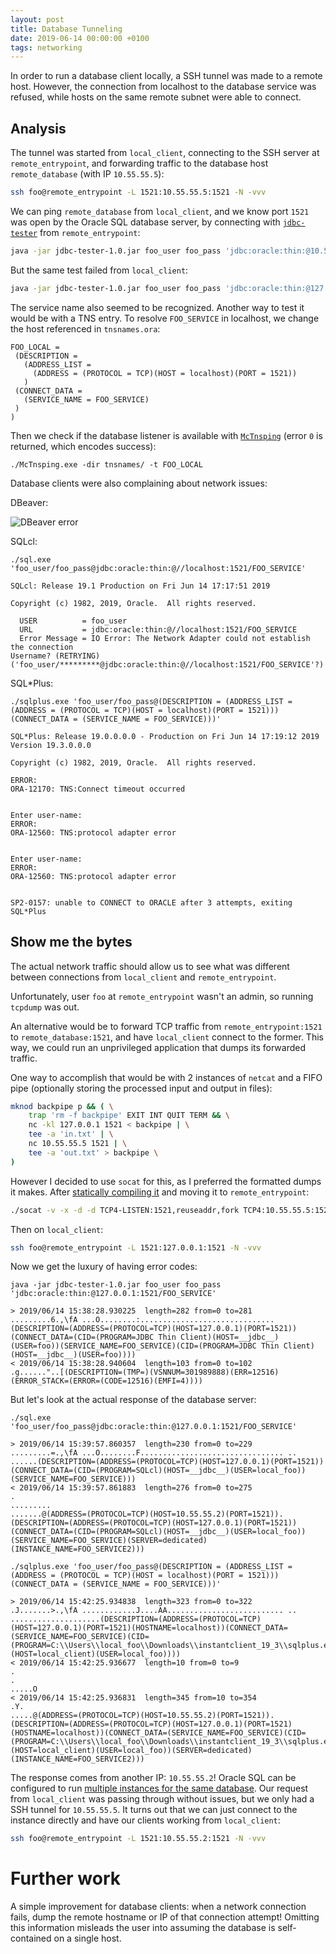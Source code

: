 ```yaml
---
layout: post
title: Database Tunneling
date: 2019-06-14 00:00:00 +0100
tags: networking
---
```


In order to run a database client locally, a SSH tunnel was made to a remote host. However, the connection from localhost to the database service was refused, while hosts on the same remote subnet were able to connect.

## Analysis

The tunnel was started from `local_client`, connecting to the SSH server at `remote_entrypoint`, and forwarding traffic to the database host `remote_database` (with IP `10.55.55.5`):

```bash
ssh foo@remote_entrypoint -L 1521:10.55.55.5:1521 -N -vvv
```

We can ping `remote_database` from `local_client`, and we know port `1521` was open by the Oracle SQL database server, by connecting with [`jdbc-tester`](https://github.com/aimtiaz11/oracle-jdbc-tester) from `remote_entrypoint`:

```bash
java -jar jdbc-tester-1.0.jar foo_user foo_pass 'jdbc:oracle:thin:@10.55.55.5:1521/FOO_SERVICE'
```

But the same test failed from `local_client`:

```bash
java -jar jdbc-tester-1.0.jar foo_user foo_pass 'jdbc:oracle:thin:@127.0.0.1:1521/FOO_SERVICE'
```

The service name also seemed to be recognized. Another way to test it would be with a TNS entry. To resolve `FOO_SERVICE` in localhost, we change the host referenced in `tnsnames.ora`:

```ora
FOO_LOCAL =
 (DESCRIPTION =
   (ADDRESS_LIST =
     (ADDRESS = (PROTOCOL = TCP)(HOST = localhost)(PORT = 1521))
   )
 (CONNECT_DATA =
   (SERVICE_NAME = FOO_SERVICE)
 )
)
```

Then we check if the database listener is available with [`McTnsping`](http://www.orafaq.com/wiki/tnsping) (error `0` is returned, which encodes success):

```batch
./McTnsping.exe -dir tnsnames/ -t FOO_LOCAL
```

Database clients were also complaining about network issues:

DBeaver:

<div class="c-container-center">
    <img src="{{site.url}}/assets/img/dbeaver.png" alt="DBeaver error"/>
</div>

SQLcl:
```
./sql.exe 'foo_user/foo_pass@jdbc:oracle:thin:@//localhost:1521/FOO_SERVICE'

SQLcl: Release 19.1 Production on Fri Jun 14 17:17:51 2019

Copyright (c) 1982, 2019, Oracle.  All rights reserved.

  USER          = foo_user
  URL           = jdbc:oracle:thin:@//localhost:1521/FOO_SERVICE
  Error Message = IO Error: The Network Adapter could not establish the connection
Username? (RETRYING) ('foo_user/*********@jdbc:oracle:thin:@//localhost:1521/FOO_SERVICE'?)
```

SQL*Plus:
```
./sqlplus.exe 'foo_user/foo_pass@(DESCRIPTION = (ADDRESS_LIST = (ADDRESS = (PROTOCOL = TCP)(HOST = localhost)(PORT = 1521))) (CONNECT_DATA = (SERVICE_NAME = FOO_SERVICE)))'

SQL*Plus: Release 19.0.0.0.0 - Production on Fri Jun 14 17:19:12 2019
Version 19.3.0.0.0

Copyright (c) 1982, 2019, Oracle.  All rights reserved.

ERROR:
ORA-12170: TNS:Connect timeout occurred


Enter user-name:
ERROR:
ORA-12560: TNS:protocol adapter error


Enter user-name:
ERROR:
ORA-12560: TNS:protocol adapter error


SP2-0157: unable to CONNECT to ORACLE after 3 attempts, exiting SQL*Plus
```

## Show me the bytes

The actual network traffic should allow us to see what was different between connections from `local_client` and `remote_entrypoint`.

Unfortunately, user `foo` at `remote_entrypoint` wasn't an admin, so running `tcpdump` was out.

An alternative would be to forward TCP traffic from `remote_entrypoint:1521` to `remote_database:1521`, and have `local_client` connect to the former. This way, we could run an unprivileged application that dumps its forwarded traffic.

One way to accomplish that would be with 2 instances of `netcat` and a FIFO pipe (optionally storing the processed input and output in files): 

```bash
mknod backpipe p && ( \
    trap 'rm -f backpipe' EXIT INT QUIT TERM && \
    nc -kl 127.0.0.1 1521 < backpipe | \
    tee -a 'in.txt' | \
    nc 10.55.55.5 1521 | \
    tee -a 'out.txt' > backpipe \
)
```

However I decided to use `socat` for this, as I preferred the formatted dumps it makes. After [statically compiling it](https://github.com/andrew-d/static-binaries/tree/master/socat/) and moving it to `remote_entrypoint`:

```bash
./socat -v -x -d -d TCP4-LISTEN:1521,reuseaddr,fork TCP4:10.55.55.5:1521
```

Then on `local_client`:

```bash
ssh foo@remote_entrypoint -L 1521:127.0.0.1:1521 -N -vvv
```

Now we get the luxury of having error codes:

```
java -jar jdbc-tester-1.0.jar foo_user foo_pass 'jdbc:oracle:thin:@127.0.0.1:1521/FOO_SERVICE'

> 2019/06/14 15:38:28.930225  length=282 from=0 to=281
.........6.,\fA ...O........:..............................(DESCRIPTION=(ADDRESS=(PROTOCOL=TCP)(HOST=127.0.0.1)(PORT=1521))(CONNECT_DATA=(CID=(PROGRAM=JDBC Thin Client)(HOST=__jdbc__)(USER=foo))(SERVICE_NAME=FOO_SERVICE)(CID=(PROGRAM=JDBC Thin Client)(HOST=__jdbc__)(USER=foo))))
< 2019/06/14 15:38:28.940604  length=103 from=0 to=102
.g......"..[(DESCRIPTION=(TMP=)(VSNNUM=301989888)(ERR=12516)(ERROR_STACK=(ERROR=(CODE=12516)(EMFI=4))))
```

But let's look at the actual response of the database server:

```
./sql.exe 'foo_user/foo_pass@jdbc:oracle:thin:@127.0.0.1:1521/FOO_SERVICE'

> 2019/06/14 15:39:57.860357  length=230 from=0 to=229
.........=.,\fA ...O........F................................ .. ......(DESCRIPTION=(ADDRESS=(PROTOCOL=TCP)(HOST=127.0.0.1)(PORT=1521))(CONNECT_DATA=(CID=(PROGRAM=SQLcl)(HOST=__jdbc__)(USER=local_foo))(SERVICE_NAME=FOO_SERVICE)))
< 2019/06/14 15:39:57.861883  length=276 from=0 to=275
.
.........
.......@(ADDRESS=(PROTOCOL=TCP)(HOST=10.55.55.2)(PORT=1521)).(DESCRIPTION=(ADDRESS=(PROTOCOL=TCP)(HOST=127.0.0.1)(PORT=1521))(CONNECT_DATA=(CID=(PROGRAM=SQLcl)(HOST=__jdbc__)(USER=local_foo))(SERVICE_NAME=FOO_SERVICE)(SERVER=dedicated)(INSTANCE_NAME=FOO_SERVICE2)))
```

```
./sqlplus.exe 'foo_user/foo_pass@(DESCRIPTION = (ADDRESS_LIST = (ADDRESS = (PROTOCOL = TCP)(HOST = localhost)(PORT = 1521))) (CONNECT_DATA = (SERVICE_NAME = FOO_SERVICE)))'

> 2019/06/14 15:42:25.934838  length=323 from=0 to=322
.J.......>.,\fA ............J....AA.......................... .. ....................(DESCRIPTION=(ADDRESS=(PROTOCOL=TCP)(HOST=127.0.0.1)(PORT=1521)(HOSTNAME=localhost))(CONNECT_DATA=(SERVICE_NAME=FOO_SERVICE)(CID=(PROGRAM=C:\\Users\\local_foo\\Downloads\\instantclient_19_3\\sqlplus.exe)(HOST=local_client)(USER=local_foo))))
< 2019/06/14 15:42:25.936677  length=10 from=0 to=9
.
.
.....O
< 2019/06/14 15:42:25.936831  length=345 from=10 to=354
.Y.
.....@(ADDRESS=(PROTOCOL=TCP)(HOST=10.55.55.2)(PORT=1521)).(DESCRIPTION=(ADDRESS=(PROTOCOL=TCP)(HOST=127.0.0.1)(PORT=1521)(HOSTNAME=localhost))(CONNECT_DATA=(SERVICE_NAME=FOO_SERVICE)(CID=(PROGRAM=C:\\Users\\local_foo\\Downloads\\instantclient_19_3\\sqlplus.exe)(HOST=local_client)(USER=local_foo))(SERVER=dedicated)(INSTANCE_NAME=FOO_SERVICE2)))
```

The response comes from another IP: `10.55.55.2`! Oracle SQL can be configured to run [multiple instances for the same database](https://docs.oracle.com/cd/E11882_01/server.112/e40540/startup.htm#CNCPT89033). Our request from `local_client` was passing through without issues, but we only had a SSH tunnel for `10.55.55.5`. It turns out that we can just connect to the instance directly and have our clients working from `local_client`:

```bash
ssh foo@remote_entrypoint -L 1521:10.55.55.2:1521 -N -vvv
```

# Further work

A simple improvement for database clients: when a network connection fails, dump the remote hostname or IP of that connection attempt! Omitting this information misleads the user into assuming the database is self-contained on a single host.
